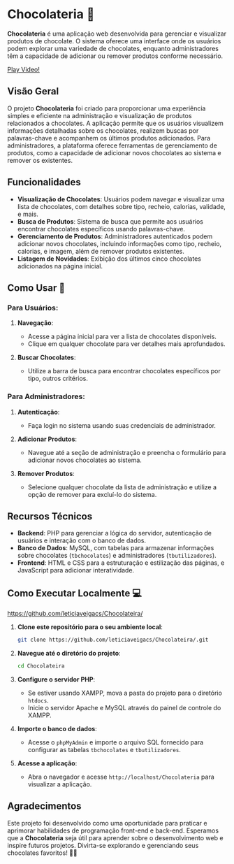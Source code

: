 
# Chocolateria 🍫

**Chocolateria** é uma aplicação web desenvolvida para gerenciar e visualizar produtos de chocolate. O sistema oferece uma interface onde os usuários podem explorar uma variedade de chocolates, enquanto administradores têm a capacidade de adicionar ou remover produtos conforme necessário.

[Play Video!](https://github.com/leticiaveigacs/Chocolateira/issues/1#issue-2505572170)

## Visão Geral

O projeto **Chocolateria** foi criado para proporcionar uma experiência simples e eficiente na administração e visualização de produtos relacionados a chocolates. A aplicação permite que os usuários visualizem informações detalhadas sobre os chocolates, realizem buscas por palavras-chave e acompanhem os últimos produtos adicionados. Para administradores, a plataforma oferece ferramentas de gerenciamento de produtos, como a capacidade de adicionar novos chocolates ao sistema e remover os existentes.

## Funcionalidades

- **Visualização de Chocolates**: Usuários podem navegar e visualizar uma lista de chocolates, com detalhes sobre tipo, recheio, calorias, validade, e mais.
- **Busca de Produtos**: Sistema de busca que permite aos usuários encontrar chocolates específicos usando palavras-chave.
- **Gerenciamento de Produtos**: Administradores autenticados podem adicionar novos chocolates, incluindo informações como tipo, recheio, calorias, e imagem, além de remover produtos existentes.
- **Listagem de Novidades**: Exibição dos últimos cinco chocolates adicionados na página inicial.

## Como Usar 🍬

### Para Usuários:

1. **Navegação**:
   - Acesse a página inicial para ver a lista de chocolates disponíveis.
   - Clique em qualquer chocolate para ver detalhes mais aprofundados.

2. **Buscar Chocolates**:
   - Utilize a barra de busca para encontrar chocolates específicos por tipo, outros critérios.

### Para Administradores:

1. **Autenticação**:
   - Faça login no sistema usando suas credenciais de administrador.

2. **Adicionar Produtos**:
   - Navegue até a seção de administração e preencha o formulário para adicionar novos chocolates ao sistema.

3. **Remover Produtos**:
   - Selecione qualquer chocolate da lista de administração e utilize a opção de remover para excluí-lo do sistema.

## Recursos Técnicos

- **Backend**: PHP para gerenciar a lógica do servidor, autenticação de usuários e interação com o banco de dados.
- **Banco de Dados**: MySQL, com tabelas para armazenar informações sobre chocolates (`tbchocolates`) e administradores (`tbutilizadores`).
- **Frontend**: HTML e CSS para a estruturação e estilização das páginas, e JavaScript para adicionar interatividade.

## Como Executar Localmente 💻

https://github.com/leticiaveigacs/Chocolateira/

1. **Clone este repositório para o seu ambiente local**:

   ```bash
   git clone https://github.com/leticiaveigacs/Chocolateira/.git
   ```

2. **Navegue até o diretório do projeto**:

   ```bash
   cd Chocolateira
   ```

3. **Configure o servidor PHP**:

   - Se estiver usando XAMPP, mova a pasta do projeto para o diretório `htdocs`.
   - Inicie o servidor Apache e MySQL através do painel de controle do XAMPP.

4. **Importe o banco de dados**:

   - Acesse o `phpMyAdmin` e importe o arquivo SQL fornecido para configurar as tabelas `tbchocolates` e `tbutilizadores`.

5. **Acesse a aplicação**:

   - Abra o navegador e acesse `http://localhost/Chocolateria` para visualizar a aplicação.

## Agradecimentos

Este projeto foi desenvolvido como uma oportunidade para praticar e aprimorar habilidades de programação front-end e back-end. Esperamos que a **Chocolateria** seja útil para aprender sobre o desenvolvimento web e inspire futuros projetos. Divirta-se explorando e gerenciando seus chocolates favoritos! 🍫🚀


